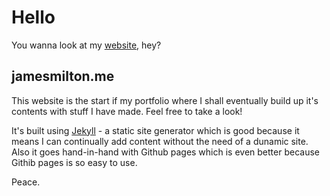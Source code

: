 

# Hello

You wanna look at my [website](http://jamesmilton.me), hey? 

## jamesmilton.me

This website is the start if my portfolio where I shall eventually build up it's contents with stuff I have made. Feel free to take a look!

It's built using [Jekyll](https://jekyllrb.com) - a static site generator which is good because it means I can continually add content without the need of a dunamic site. Also it goes hand-in-hand with Github pages which is even better because Githib pages is so easy to use.

Peace.
